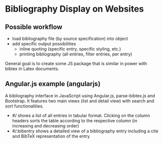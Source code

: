 # Bibliography Display on Websites

## Possible workflow

* load bibliography file (by source specification) into object
* add specific output possibilities
  - inline quoting (specific entry, specific styling, etc.)
  - printing bibliography (all entries, filter entries, per entry)

General goal is to create some JS package that is similar in power with bibtex in Latex documents. 

## Angular.js example (angularjs)

A bibliography interface in JavaScript using Angular.js, parse-bibtex.js
and Bootstrap. It features two main views (list and detail view) with 
search and sort functionalities.

* #/ shows a list of all entries in tabular format. Clicking on the column
headers sorts the table according to the respective column (in increasing and
decreasing order)
* #/:bibentry shows a detailed view of a bibliography entry including a cite 
and BibTeX representation of the entry


